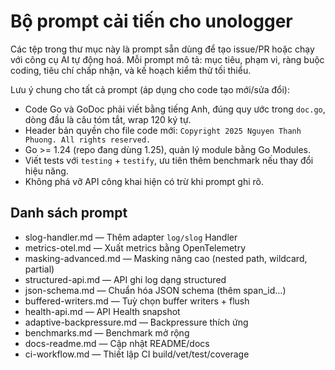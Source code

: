 # Bộ prompt cải tiến cho unologger

Các tệp trong thư mục này là prompt sẵn dùng để tạo issue/PR hoặc chạy với công cụ AI tự động hoá. Mỗi prompt mô tả: mục tiêu, phạm vi, ràng buộc coding, tiêu chí chấp nhận, và kế hoạch kiểm thử tối thiểu.

Lưu ý chung cho tất cả prompt (áp dụng cho code tạo mới/sửa đổi):
- Code Go và GoDoc phải viết bằng tiếng Anh, đúng quy ước trong `doc.go`, dòng đầu là câu tóm tắt, wrap 120 ký tự.
- Header bản quyền cho file code mới: `Copyright 2025 Nguyen Thanh Phuong. All rights reserved.`
- Go >= 1.24 (repo đang dùng 1.25), quản lý module bằng Go Modules.
- Viết tests với `testing` + `testify`, ưu tiên thêm benchmark nếu thay đổi hiệu năng.
- Không phá vỡ API công khai hiện có trừ khi prompt ghi rõ.

## Danh sách prompt

- slog-handler.md — Thêm adapter `log/slog` Handler
- metrics-otel.md — Xuất metrics bằng OpenTelemetry
- masking-advanced.md — Masking nâng cao (nested path, wildcard, partial)
- structured-api.md — API ghi log dạng structured
- json-schema.md — Chuẩn hóa JSON schema (thêm span_id…)
- buffered-writers.md — Tuỳ chọn buffer writers + flush
- health-api.md — API Health snapshot
- adaptive-backpressure.md — Backpressure thích ứng
- benchmarks.md — Benchmark mở rộng
- docs-readme.md — Cập nhật README/docs
- ci-workflow.md — Thiết lập CI build/vet/test/coverage
